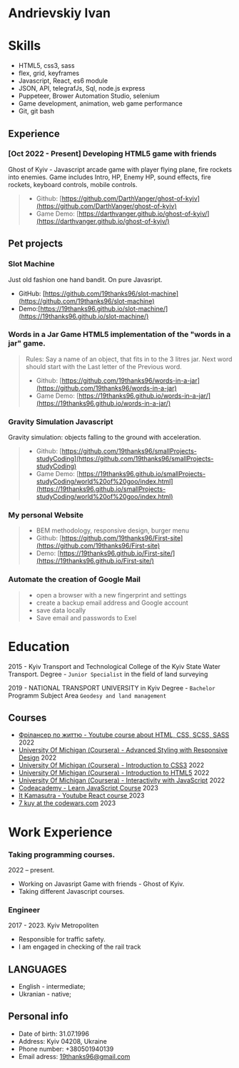 # Andrievskiy Ivan

# Skills

- HTML5, css3, sass
- flex, grid, keyframes
- Javascript, React, es6 module
- JSON, API, telegrafJs, Sql, node.js express
- Puppeteer, Brower Automation Studio, selenium
- Game development, animation, web game performance
- Git, git bash

## Experience

### [Oct 2022 - Present] Developing HTML5 game with friends

Ghost of Kyiv - Javascript arcade game with player flying plane, fire rockets into enemies.
Game includes Intro, HP, Enemy HP, sound effects, fire rockets, keyboard controls, mobile controls.

> - Github: [https://github.com/DarthVanger/ghost-of-kyiv](https://github.com/DarthVanger/ghost-of-kyiv)
> - Game Demo: [https://darthvanger.github.io/ghost-of-kyiv/](https://darthvanger.github.io/ghost-of-kyiv/)

## Pet projects

### Slot Machine

Just old fashion one hand bandit. On pure Javasript.

- GitHub: [https://github.com/19thanks96/slot-machine](https://github.com/19thanks96/slot-machine)
- Demo:[https://19thanks96.github.io/slot-machine/](https://19thanks96.github.io/slot-machine/)

### Words in a Jar Game HTML5 implementation of the "words in a jar" game.

> Rules: Say a name of an object, that fits in to the 3 litres jar. Next word should start with the Last letter of the Previous word.
>
> - Github: [https://github.com/19thanks96/words-in-a-jar](https://github.com/19thanks96/words-in-a-jar)
> - Game Demo: [https://19thanks96.github.io/words-in-a-jar/](https://19thanks96.github.io/words-in-a-jar/)

### Gravity Simulation Javascript

Gravity simulation: objects falling to the ground with acceleration.

> - Github: [https://github.com/19thanks96/smallProjects-studyCoding](https://github.com/19thanks96/smallProjects-studyCoding)
> - Game Demo: [https://19thanks96.github.io/smallProjects-studyCoding/world%20of%20goo/index.html](https://19thanks96.github.io/smallProjects-studyCoding/world%20of%20goo/index.html)

### My personal Website

> - BEM methodology, responsive design, burger menu
> - Github: [https://github.com/19thanks96/First-site](https://github.com/19thanks96/First-site)
> - Demo: [https://19thanks96.github.io/First-site/](https://19thanks96.github.io/First-site/)

### Automate the creation of Google Mail

> - open a browser with a new fingerprint and settings
> - create a backup email address and Google account
> - save data locally
> - Save email and passwords to Exel

# Education

2015 - Kyiv Transport and Technological College of the Kyiv State Water Transport.
Degree - `Junior Specialist` in the field of land surveying

2019 - NATIONAL TRANSPORT UNIVERSITY in Kyiv
Degree - `Bachelor` Programm Subject Area `Geodesy and land management`

## Courses

- [Фрілансер по життю - Youtube course about HTML, CSS, SCSS, SASS](https://www.youtube.com/watch?v=yJcCKuxfb2o&list=PLM6XATa8CAG4F9nAIYNS5oAiPotxwLFIr) 2022
- [University Of Michigan (Сoursera) - Advanced Styling with Responsive Design](https://coursera.org/verify/8EWG7QKRTDLJ) 2022
- [University Of Michigan (Сoursera) - Introduction to CSS3](https://coursera.org/verify/GN75LCDKG5C7) 2022
- [University Of Michigan (Сoursera) - Introduction to HTML5](https://coursera.org/verify/RUAKHZWMYR94) 2022
- [University Of Michigan (Сoursera) - Interactivity with JavaScript](https://www.coursera.org/account/accomplishments/verify/44WG9GZ3R73S) 2022
- [Codeacademy - Learn JavaScript Course](https://www.codecademy.com/profiles/text0371693573/certificates/705dcb15de0da4dd9d9fc4f3274b430e) 2023
- [It Kamasutra - Youtube React course ](https://www.youtube.com/watch?v=gb7gMluAeao&list=PLcvhF2Wqh7DNVy1OCUpG3i5lyxyBWhGZ8) 2023
- [7 kuy at the codewars.com](https://www.codewars.com/users/hellogamer) 2023

# Work Experience

### Taking programming courses.

2022 – present.

- Working on Javasript Game with friends - Ghost of Kyiv.
- Taking different Javascript courses.

### Engineer

2017 - 2023. Kyiv Metropoliten

- Responsible for traffic safety.
- I am engaged in checking of the rail track

## LANGUAGES

- English - intermediate;
- Ukranian - native;

## Personal info

- Date of birth: 31.07.1996
- Address: Kyiv 04208, Ukraine
- Phone number: +380501940139
- Email adress: 19thanks96@gmail.com
